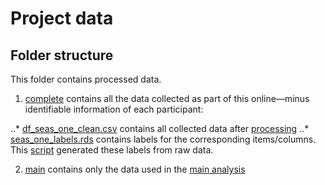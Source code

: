 # Project data

## Folder structure

This folder contains processed data.

1. [complete](complete) contains all the data collected as part of this online—minus identifiable information of each participant:

..* [df_seas_one_clean.csv](complete/df_seas_one_clean.csv) contains all collected data after [processing](../src/01-clean_data.R)
..* [seas_one_labels.rds](complete/seas_one_labels.rds) contains labels for the corresponding items/columns. This [script](../src/02-get_col_labels.R) generated these labels from raw data.

2. [main](main) contains only the data used in the [main analysis](../notebooks/linear_models.Rmd)
  